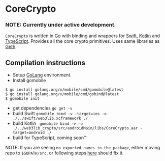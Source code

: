 # CoreCrypto
 
### NOTE: Currently under active development.

`CoreCrypto` is written in [Go](https://go.dev) with binding and wrappers for 
[Swift](https://www.swift.org), [Kotlin](https://kotlinlang.org) and 
[TypeScript](https://www.typescriptlang.org). Provides all the core crypto
primitives. Uses same libraries as [Geth](https://github.com/ethereum/go-ethereum).

## Compilation instructions

- Setup [GoLang](https://go.dev/doc/install) environment. 
- Install gomobile
```
$ go install golang.org/x/mobile/cmd/gomobile@latest
$ go install golang.org/x/mobile/cmd/gobind@latest
$ gomobile init
```
- get dependencies `go get -v`
- build Swift `gomobile bind -v -target=ios -o ./../swift/web3lib.xcframework ./`
- build Kotlin ` gomobile bind -v -o ./../web3lib_crypto/src/androidMain/libs/CoreCrypto.aar -target=android ./`
- build for TypeScript, coming soon™

NOTE: If you are seeing `no exported names in the package`, either moving 
repo to `$GOPATH/src`, or following steps [here](https://github.com/golang/go/issues/37961#issuecomment-673854585) should fix it.
